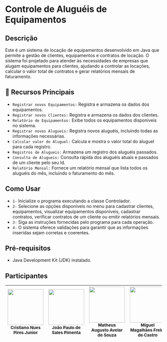 # Controle de Aluguéis de Equipamentos


## Descrição

Este é um sistema de locação de equipamentos desenvolvido em Java que permite a gestão de clientes, equipamentos e contratos de locação. O sistema foi projetado para atender às necessidades de empresas que alugam equipamentos para clientes, ajudando a controlar as locações, calcular o valor total de contratos e gerar relatórios mensais de faturamento.

## :hammer: Recursos Principais

- `Registrar novos Equipamentos:` Registra e armazena os dados dos equipamentos.
- `Registrar novos Clientes:` Registra e armazena os dados dos clientes.
- `Relatório de Equipamentos:` Exibe todos os equipamentos disponiveis no sistema.
- `Registrar novos Alugueis:` Registra novos aluguéis, incluindo todas as informações necessárias.
- `Calcular valor do Aluguel:` Calcula e mostra o valor total do aluguel para cada registro.
- `Registros de Alugueis:` Armazena um registro dos aluguéis passados.
- `Consulta de Alugueis:` Consulta rápida dos aluguéis atuais e passados de um cliente pelo seu Id.
- `Relatório Mensal:` Fornece um relatório mensal que lista todos os aluguéis do mês, incluindo o faturamento do mês.

## Como Usar
- `1-` Inicialize o programa executando a classe Controlador.
- `2-` Selecione as opções disponíveis no menu para cadastrar clientes, equipamentos, visualizar equipamentos disponíveis, cadastrar contratos, verificar contratos de um cliente ou emitir relatórios mensais.
- `3-` Siga as instruções fornecidas pelo programa para cada operação.
- `4-` O sistema oferece validações para garantir que as informações inseridas sejam corretas e coerentes.

## Pré-requisitos
- Java Development Kit (JDK) instalado.

##


## Participantes

| [<img loading="lazy" src="https://avatars.githubusercontent.com/u/94191626?v=4" width=115><br><sub>Cristiano Nues Pires Junior</sub>](https://github.com/CristianoJunior0) |  [<img loading="lazy" src="https://avatars.githubusercontent.com/u/43764756?v=4" width=115><br><sub>João Paulo de Sales Pimenta</sub>](https://github.com/jotapesalles) | [<img loading="lazy" src="https://avatars.githubusercontent.com/u/85370066?v=4" width=115><br><sub>Matheus Augusto Avelar de Souza</sub>](https://github.com/MatheusBear) |  [<img loading="lazy" src="https://avatars.githubusercontent.com/u/104601913?v=4" width=115><br><sub>Miguel Magalhães Freire de Castro</sub>](https://github.com/MiguelMagCastro) |  [<img loading="lazy" src="https://avatars.githubusercontent.com/u/76066419?v=4" width=115><br><sub>Ryann Victor De Almeida Parreira</sub>](https://github.com/ryannalmeida) | 
| :---: | :---: | :---: | :---: | :---: |
